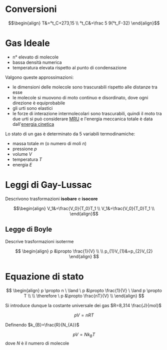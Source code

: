 # Conversioni
$$\begin{align}
T&=°t_C+273,15 \\
°t_C&=\frac 5 9(°t_F-32)
\end{align}$$

# Gas Ideale
- n° elevato di molecole
- bassa densità numerica
- temperatura elevata rispetto al punto di condensazione

Valgono queste approssimazioni:
- le dimensioni delle molecole sono trascurabili rispetto alle distanze tra esse
- le molecole si muovono di moto continuo e disordinato, dove ogni direzione è equiprobabile
- gli urti sono elastici
- le forze di interazione intermolecolari sono trascurabili, quindi il moto tra due urti si può considerare [MRU](Cinematica.md#MRU) e l'energia meccanica totale è data dall'[energia cinetica](Energia.md#Energia%20CInetica)

Lo stato di un gas è determinato da 5 variabili termodinamiche:
- massa totale $m$ (o numero di moli $n$)
- pressione $p$
- volume $V$
- temperatura $T$
- energia $E$

# Leggi di Gay-Lussac
Descrivono trasformazioni __isobare__ e __isocore__

$$\begin{align}
V_1&=\frac{V_0}{T_0}T_1 \\
V_1&=\frac{V_0}{T_0}T_1 \\
\end{align}$$

## Legge di Boyle
Descrive trasformazioni isoterme

$$
\begin{align}
p &\propto \frac{1}{V} \\ \\
p_{1}V_{1}&=p_{2}V_{2}
\end{align}
$$

# Equazione di stato
$$
\begin{align}
p \propto n \ \land \ p &\propto \frac{1}{V} \ \land p \propto T \\ \\
\therefore \ p &\propto \frac{nT}{V} \\
\end{align}
$$

Si introduce dunque la costante universale dei gas $R=8,314 \frac{J}{mol}$

$$pV = nRT$$

Definendo $k_{B}=\frac{R}{N_{A}}$

$$pV=Nk_{B}T$$
dove $N$ è il numero di molecole
